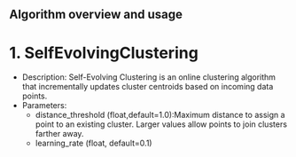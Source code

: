  ## Algorithm overview and usage
 # 1. SelfEvolvingClustering
 - Description: Self-Evolving Clustering is an online clustering algorithm that incrementally updates cluster centroids based on incoming data points.
 - Parameters:
   - distance_threshold (float,default=1.0):Maximum distance to assign a point to an existing cluster. Larger values allow points to join clusters farther away.
   - learning_rate (float, default=0.1)

  
